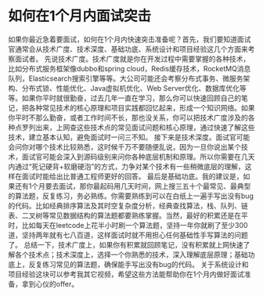 # 如何在1个月内面试突击
<font style="color:rgba(0, 0, 0, 0.82);">如果你最近急着要面试，如何在1个月内快速突击准备呢？首先，我们要知道面试官通常会从技术广度、技术深度、基础功底、系统设计和项目经验这几个方面来考察面试者。</font>
<font style="color:rgba(0, 0, 0, 0.82);">先说</font><font style="color:rgba(0, 0, 0, 0.82);">技术广度</font><font style="color:rgba(0, 0, 0, 0.82);">。技术广度就是你在开发过程中需要掌握的各种技术，比如分布式服务框架像</font><font style="color:rgba(0, 0, 0, 0.82);">dubbo</font><font style="color:rgba(0, 0, 0, 0.82);">和</font><font style="color:rgba(0, 0, 0, 0.82);">spring cloud</font><font style="color:rgba(0, 0, 0, 0.82);">，</font><font style="color:rgba(0, 0, 0, 0.82);">Redis</font><font style="color:rgba(0, 0, 0, 0.82);">缓存技术，</font><font style="color:rgba(0, 0, 0, 0.82);">RocketMQ</font><font style="color:rgba(0, 0, 0, 0.82);">消息队列，</font><font style="color:rgba(0, 0, 0, 0.82);">Elasticsearch</font><font style="color:rgba(0, 0, 0, 0.82);">搜索引擎等等。大公司可能还会考察</font><font style="color:rgba(0, 0, 0, 0.82);">分布式事务</font><font style="color:rgba(0, 0, 0, 0.82);">、微服务架构、</font><font style="color:rgba(0, 0, 0, 0.82);">分布式锁</font><font style="color:rgba(0, 0, 0, 0.82);">、</font><font style="color:rgba(0, 0, 0, 0.82);">性能优化</font><font style="color:rgba(0, 0, 0, 0.82);">、</font><font style="color:rgba(0, 0, 0, 0.82);">Java虚拟机优化</font><font style="color:rgba(0, 0, 0, 0.82);">、Web Server优化、</font><font style="color:rgba(0, 0, 0, 0.82);">数据库优化</font><font style="color:rgba(0, 0, 0, 0.82);">等等。如果你平时就很勤奋，过去几年一直在学习，那么你可以快速回顾</font><font style="color:rgba(0, 0, 0, 0.82);">自己的笔记</font><font style="color:rgba(0, 0, 0, 0.82);">，把各种常见技术的</font><font style="color:rgba(0, 0, 0, 0.82);">核心原理</font><font style="color:rgba(0, 0, 0, 0.82);">和</font><font style="color:rgba(0, 0, 0, 0.82);">项目实践</font><font style="color:rgba(0, 0, 0, 0.82);">都</font><font style="color:rgba(0, 0, 0, 0.82);">回忆</font><font style="color:rgba(0, 0, 0, 0.82);">起来，形成一个</font><font style="color:rgba(0, 0, 0, 0.82);">知识网络</font><font style="color:rgba(0, 0, 0, 0.82);">。如果你平时不那么勤奋，或者</font><font style="color:rgba(0, 0, 0, 0.82);">工作时间不长</font><font style="color:rgba(0, 0, 0, 0.82);">，那也没关系，你可以把技术广度涉及的</font><font style="color:rgba(0, 0, 0, 0.82);">各种点罗列出来</font><font style="color:rgba(0, 0, 0, 0.82);">，上网查这些技术点的</font><font style="color:rgba(0, 0, 0, 0.82);">常见面试问题</font><font style="color:rgba(0, 0, 0, 0.82);">和</font><font style="color:rgba(0, 0, 0, 0.82);">核心原理</font><font style="color:rgba(0, 0, 0, 0.82);">，通过快速了解这些技术，建立基本认知，</font><font style="color:rgba(0, 0, 0, 0.82);">避免</font><font style="color:rgba(0, 0, 0, 0.82);">面试时</font><font style="color:rgba(0, 0, 0, 0.82);">一问三不知</font><font style="color:rgba(0, 0, 0, 0.82);">。</font>
<font style="color:rgba(0, 0, 0, 0.82);">接下来是</font><font style="color:rgba(0, 0, 0, 0.82);">技术深度</font><font style="color:rgba(0, 0, 0, 0.82);">。面试官可能会问你对</font><font style="color:rgba(0, 0, 0, 0.82);">哪个技术比较熟悉</font><font style="color:rgba(0, 0, 0, 0.82);">，这时候千万不要随便乱说，因为一旦你说出某个技术，面试官可能会</font><font style="color:rgba(0, 0, 0, 0.82);">深入到源码</font><font style="color:rgba(0, 0, 0, 0.82);">级别来问你各种</font><font style="color:rgba(0, 0, 0, 0.82);">底层机制和原理</font><font style="color:rgba(0, 0, 0, 0.82);">。所以你需要在几天内通过“死记硬背+软磨硬泡”的方式，力争对某个技术有一些稍微底层的理解，这样在面试时能给出比普通工程师更好的回答。</font>
<font style="color:rgba(0, 0, 0, 0.82);">最后是</font><font style="color:rgba(0, 0, 0, 0.82);">基础功底</font><font style="color:rgba(0, 0, 0, 0.82);">。我的建议是，如果还有1个月要去面试，那你最起码用几天时间，网上搜</font><font style="color:rgba(0, 0, 0, 0.82);">三五十个最常见、</font><font style="color:rgba(0, 0, 0, 0.82);">最典型的</font><font style="color:rgba(0, 0, 0, 0.82);">算法题</font><font style="color:rgba(0, 0, 0, 0.82);">，</font><font style="color:rgba(0, 0, 0, 0.82);">反复练习</font><font style="color:rgba(0, 0, 0, 0.82);">，务必熟练。你需要熟练到可以在白纸上一遍手写出没有bug的代码。比如经典</font><font style="color:rgba(0, 0, 0, 0.82);">排序算法</font><font style="color:rgba(0, 0, 0, 0.82);">及其时空复杂度分析，经典</font><font style="color:rgba(0, 0, 0, 0.82);">查找算法，栈、队列、链表、二叉树</font><font style="color:rgba(0, 0, 0, 0.82);">等常见数据结构的算法题都要熟练掌握。当然，最好的</font><font style="color:rgba(0, 0, 0, 0.82);">积累还是在平时</font><font style="color:rgba(0, 0, 0, 0.82);">，比如</font><font style="color:rgba(0, 0, 0, 0.82);">每天在leetcode上花半小时刷</font><font style="color:rgba(0, 0, 0, 0.82);">一个算法题，坚持一年你就刷了至少300道，坚持两年就有七八百道，这样面试时就不用担心任何基础性手写算法的问题了。</font>
<font style="color:rgba(0, 0, 0, 0.82);">总结一下，技术广度上，如果你有积累就回顾笔记，没有积累就上网快速了解各个技术点；技术深度上，选择一个你熟悉的技术，深入理解底层原理；基础功底上，反复练习常见的算法题，确保能手写出没有bug的代码。</font>
<font style="color:rgba(0, 0, 0, 0.82);">关于系统设计和项目经验这块可以参考我其它视频，希望这些方法能帮助你在1个月内做好面试准备，拿到心仪的offer。</font>
<font style="color:rgba(0, 0, 0, 0.82);"></font>

